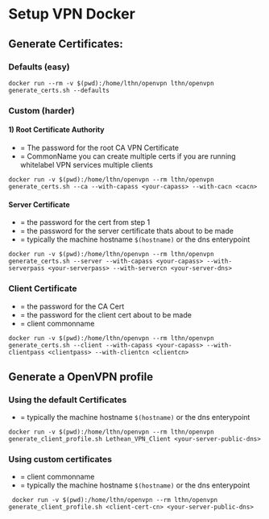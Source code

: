 # Setup VPN Docker

## Generate Certificates:

### Defaults (easy)
```shell 
docker run --rm -v $(pwd):/home/lthn/openvpn lthn/openvpn generate_certs.sh --defaults
```

### Custom (harder)

#### 1) Root Certificate Authority

- <your-capass> = The password for the root CA VPN Certificate
- <cacn> = CommonName you can create multiple certs if you are running whitelabel VPN services multiple clients
```shell
docker run -v $(pwd):/home/lthn/openvpn --rm lthn/openvpn generate_certs.sh --ca --with-capass <your-capass> --with-cacn <cacn>
```

#### Server Certificate

- <your-capass> = the password for the cert from step 1
- <your-serverpass> = the password for the server certificate thats about to be made
- <your-server-dns> = typically the machine hostname `$(hostname)` or the dns enterypoint 
```shell
docker run -v $(pwd):/home/lthn/openvpn --rm lthn/openvpn generate_certs.sh --server --with-capass <your-capass> --with-serverpass <your-serverpass> --with-servercn <your-server-dns>
```

### Client Certificate

- <your-capass> = the password for the CA Cert
- <clientpass> = the password for the client cert about to be made
- <clientcn> = client commonname
```shell
docker run -v $(pwd):/home/lthn/openvpn --rm lthn/openvpn generate_certs.sh --client --with-capass <your-capass> --with-clientpass <clientpass> --with-clientcn <clientcn>
```
## Generate a OpenVPN profile

### Using the default Certificates

- <your-server-public-dns> = typically the machine hostname `$(hostname)` or the dns enterypoint 
```shell
docker run -v $(pwd):/home/lthn/openvpn --rm lthn/openvpn generate_client_profile.sh Lethean_VPN_Client <your-server-public-dns>
```

### Using custom certificates

- <clientcn> = client commonname
- <your-server-dns> = typically the machine hostname `$(hostname)` or the dns enterypoint 
```shell
 docker run -v $(pwd):/home/lthn/openvpn --rm lthn/openvpn generate_client_profile.sh <client-cert-cn> <your-server-public-dns>
```

